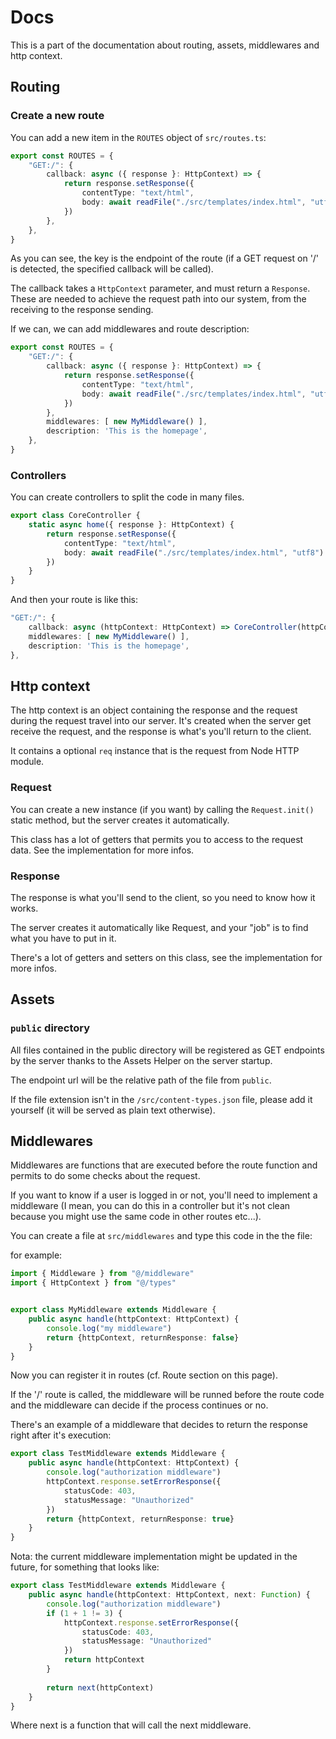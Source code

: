 # Docs

This is a part of the documentation about routing, assets, middlewares and http context.

## Routing

### Create a new route

You can add a new item in the `ROUTES` object of `src/routes.ts`:

```ts
export const ROUTES = {
    "GET:/": {
        callback: async ({ response }: HttpContext) => {
            return response.setResponse({
                contentType: "text/html",
                body: await readFile("./src/templates/index.html", "utf8")
            })
        },
    },
}
```

As you can see, the key is the endpoint of the route (if a GET request on '/' is detected, the specified callback will be called).

The callback takes a `HttpContext` parameter, and must return a `Response`. These are needed to achieve the request path into our system, from the receiving to the response sending.

If we can, we can add middlewares and route description:

```ts
export const ROUTES = {
    "GET:/": {
        callback: async ({ response }: HttpContext) => {
            return response.setResponse({
                contentType: "text/html",
                body: await readFile("./src/templates/index.html", "utf8")
            })
        },
        middlewares: [ new MyMiddleware() ],
        description: 'This is the homepage',
    },
}
```

### Controllers

You can create controllers to split the code in many files.

```ts
export class CoreController {
    static async home({ response }: HttpContext) {
        return response.setResponse({
            contentType: "text/html",
            body: await readFile("./src/templates/index.html", "utf8")
        })
    }
}
```

And then your route is like this:

```ts
"GET:/": {
    callback: async (httpContext: HttpContext) => CoreController(httpContext),
    middlewares: [ new MyMiddleware() ],
    description: 'This is the homepage',
},
```

## Http context

The http context is an object containing the response and the request during the request travel into our server. It's created when the server get receive the request, and the response is what's you'll return to the client.

It contains a optional `req` instance that is the request from Node HTTP module.

### Request

You can create a new instance (if you want) by calling the `Request.init()` static method, but the server creates it automatically.

This class has a lot of getters that permits you to access to the request data. See the implementation for more infos.

### Response

The response is what you'll send to the client, so you need to know how it works.

The server creates it automatically like Request, and your "job" is to find what you have to put in it.

There's a lot of getters and setters on this class, see the implementation for more infos.

## Assets

### `public` directory

All files contained in the public directory will be registered as GET endpoints by the server thanks to the Assets Helper on the server startup.

The endpoint url will be the relative path of the file from `public`.

If the file extension isn't in the `/src/content-types.json` file, please add it yourself (it will be served as plain text otherwise).


## Middlewares

Middlewares are functions that are executed before the route function and permits to do some checks about the request.

If you want to know if a user is logged in or not, you'll need to implement a middleware (I mean, you can do this in a controller but it's not clean because you might use the same code in other routes etc...).

You can create a file at `src/middlewares` and type this code in the the file:

for example:
```ts
import { Middleware } from "@/middleware"
import { HttpContext } from "@/types"


export class MyMiddleware extends Middleware {
    public async handle(httpContext: HttpContext) {
        console.log("my middleware")
        return {httpContext, returnResponse: false}
    }
}
```

Now you can register it in routes (cf. Route section on this page).

If the '/' route is called, the middleware will be runned before the route code and the middleware can decide if the process continues or no.

There's an example of a middleware that decides to return the response right after it's execution:

```ts
export class TestMiddleware extends Middleware {
    public async handle(httpContext: HttpContext) {
        console.log("authorization middleware")
        httpContext.response.setErrorResponse({
            statusCode: 403,
            statusMessage: "Unauthorized"
        })
        return {httpContext, returnResponse: true}
    }
}
```

Nota: the current middleware implementation might be updated in the future, for something that looks like:

```ts
export class TestMiddleware extends Middleware {
    public async handle(httpContext: HttpContext, next: Function) {
        console.log("authorization middleware")
        if (1 + 1 != 3) {
            httpContext.response.setErrorResponse({
                statusCode: 403,
                statusMessage: "Unauthorized"
            })
            return httpContext
        }
        
        return next(httpContext)
    }
}
```

Where next is a function that will call the next middleware.
